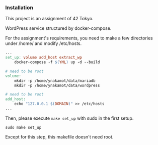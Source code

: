 ### Installation

This project is an assignment of 42 Tokyo.

WordPress service structured by docker-compose.

For the assignment's requirements, you need to make a few directories under /home/ and modify /etc/hosts.

```Makefile
...
set_up: volume add_host extract_wp
	docker-compose -f $(YML) up -d --build

# need to be root
volume:
	mkdir -p /home/ynakamot/data/mariadb
	mkdir -p /home/ynakamot/data/wordpress

# need to be root
add_host:
	echo "127.0.0.1 $(DOMAIN)" >> /etc/hosts
...
```

Then, please execute `make set_up` with sudo in the first setup.


```shell
sudo make set_up
```

Except for this step, this makefile doesn't need root.
